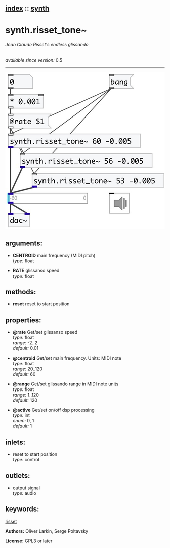 [index](index.html) :: [synth](category_synth.html)
---

# synth.risset_tone~

###### Jean Claude Risset&#39;s endless glissando

*available since version:* 0.5

---




[![example](../examples/img/synth.risset_tone~.jpg)](../examples/pd/synth.risset_tone~.pd)



## arguments:

* **CENTROID**
main frequency (MIDI pitch)<br>
_type:_ float<br>

* **RATE**
glissanso speed<br>
_type:_ float<br>



## methods:

* **reset**
reset to start position<br>




## properties:

* **@rate** 
Get/set glissanso speed<br>
_type:_ float<br>
_range:_ -2..2<br>
_default:_ 0.01<br>

* **@centroid** 
Get/set main frequency. Units: MIDI note<br>
_type:_ float<br>
_range:_ 20..120<br>
_default:_ 60<br>

* **@range** 
Get/set glissando range in MIDI note units<br>
_type:_ float<br>
_range:_ 1..120<br>
_default:_ 120<br>

* **@active** 
Get/set on/off dsp processing<br>
_type:_ int<br>
_enum:_ 0, 1<br>
_default:_ 1<br>



## inlets:

* reset to start position<br>
_type:_ control



## outlets:

* output signal<br>
_type:_ audio



## keywords:

[risset](keywords/risset.html)






**Authors:** Oliver Larkin, Serge Poltavsky




**License:** GPL3 or later





